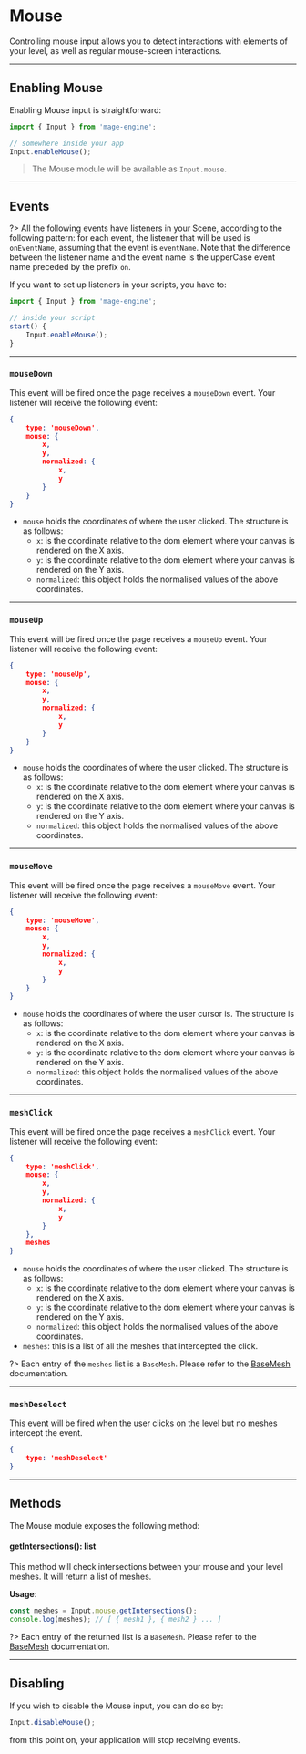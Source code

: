 # Mouse

Controlling mouse input allows you to detect interactions with elements of your level, as well as regular mouse-screen interactions.

---

## Enabling Mouse

Enabling Mouse input is straightforward:

```js
import { Input } from 'mage-engine';

// somewhere inside your app
Input.enableMouse();
```

> The Mouse module will be available as `Input.mouse`.

---

## Events

?> All the following events have listeners in your Scene, according to the following pattern: for each event, the listener that will be used is `onEventName`, assuming that the event is `eventName`. Note that the difference between the listener name and the event name is the upperCase event name preceded by the prefix `on`.

If you want to set up listeners in your scripts, you have to:

```js
import { Input } from 'mage-engine';

// inside your script
start() {
    Input.enableMouse();
}
```

---

### `mouseDown`

This event will be fired once the page receives a `mouseDown` event. Your listener will receive the following event:

```json
{
    type: 'mouseDown',
    mouse: {
        x,
        y,
        normalized: {
            x,
            y
        }
    }
}
```

- `mouse` holds the coordinates of where the user clicked. The structure is as follows:
    - `x`: is the coordinate relative to the dom element where your canvas is rendered on the X axis.
    - `y`: is the coordinate relative to the dom element where your canvas is rendered on the Y axis.
    - `normalized`: this object holds the normalised values of the above coordinates.

---

### `mouseUp`

This event will be fired once the page receives a `mouseUp` event. Your listener will receive the following event:

```json
{
    type: 'mouseUp',
    mouse: {
        x,
        y,
        normalized: {
            x,
            y
        }
    }
}
```

- `mouse` holds the coordinates of where the user clicked. The structure is as follows:
    - `x`: is the coordinate relative to the dom element where your canvas is rendered on the X axis.
    - `y`: is the coordinate relative to the dom element where your canvas is rendered on the Y axis.
    - `normalized`: this object holds the normalised values of the above coordinates.

---

### `mouseMove`

This event will be fired once the page receives a `mouseMove` event. Your listener will receive the following event:

```json
{
    type: 'mouseMove',
    mouse: {
        x,
        y,
        normalized: {
            x,
            y
        }
    }
}
```

- `mouse` holds the coordinates of where the user cursor is. The structure is as follows:
    - `x`: is the coordinate relative to the dom element where your canvas is rendered on the X axis.
    - `y`: is the coordinate relative to the dom element where your canvas is rendered on the Y axis.
    - `normalized`: this object holds the normalised values of the above coordinates.

---

### `meshClick`

This event will be fired once the page receives a `meshClick` event. Your listener will receive the following event:

```json
{
    type: 'meshClick',
    mouse: {
        x,
        y,
        normalized: {
            x,
            y
        }
    },
    meshes
}
```

- `mouse` holds the coordinates of where the user clicked. The structure is as follows:
    - `x`: is the coordinate relative to the dom element where your canvas is rendered on the X axis.
    - `y`: is the coordinate relative to the dom element where your canvas is rendered on the Y axis.
    - `normalized`: this object holds the normalised values of the above coordinates.
- `meshes`: this is a list of all the meshes that intercepted the click.

?> Each entry of the `meshes` list is a `BaseMesh`. Please refer to the [BaseMesh](/advanced/mesh.md) documentation.

---

### `meshDeselect`

This event will be fired when the user clicks on the level but no meshes intercept the event.

```json
{
    type: 'meshDeselect'
}
```

---

## Methods

The Mouse module exposes the following method:

#### getIntersections(): list

This method will check intersections between your mouse and your level meshes. It will return a list of meshes.

**Usage**:
```js
const meshes = Input.mouse.getIntersections();
console.log(meshes); // [ { mesh1 }, { mesh2 } ... ] 
```

?> Each entry of the returned list is a `BaseMesh`. Please refer to the [BaseMesh](/advanced/mesh.md) documentation.

---

## Disabling

If you wish to disable the Mouse input, you can do so by:

```js
Input.disableMouse();
```

from this point on, your application will stop receiving events.

